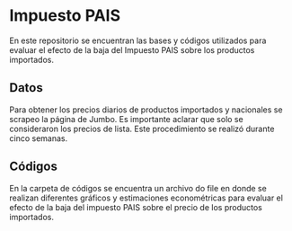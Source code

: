 # Impuesto PAIS
En este repositorio se encuentran las bases y códigos utilizados para evaluar el efecto de la baja del Impuesto PAIS sobre los productos importados.

## Datos
Para obtener los precios diarios de productos importados y nacionales se scrapeo la página de Jumbo. Es importante aclarar que solo se consideraron los precios de lista. Este procedimiento se realizó durante cinco semanas. 

## Códigos 
En la carpeta de códigos se encuentra un archivo do file en donde se realizan diferentes gráficos y estimaciones econométricas para evaluar el efecto de la baja del impuesto PAIS sobre el precio de los productos importados. 


